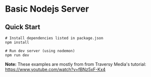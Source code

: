 # Basic Nodejs Server

## Quick Start
```
# Install dependencies listed in package.json
npm install

# Run dev server (using nodemon)
npm run dev
```

**Note:** These examples are mostly from from Traversy Media's tutorial: https://www.youtube.com/watch?v=fBNz5xF-Kx4
